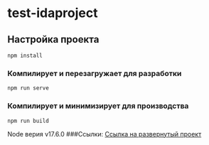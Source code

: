 # test-idaproject

## Настройка проекта
```
npm install
```

### Компилирует и перезагружает для разработки
```
npm run serve
```

### Компилирует и минимизирует для производства
```
npm run build
```

Node верия v17.6.0
###Ссылки:
[Ссылка на развернутый проект](https://reekwul-test-idaproject.netlify.app/)

